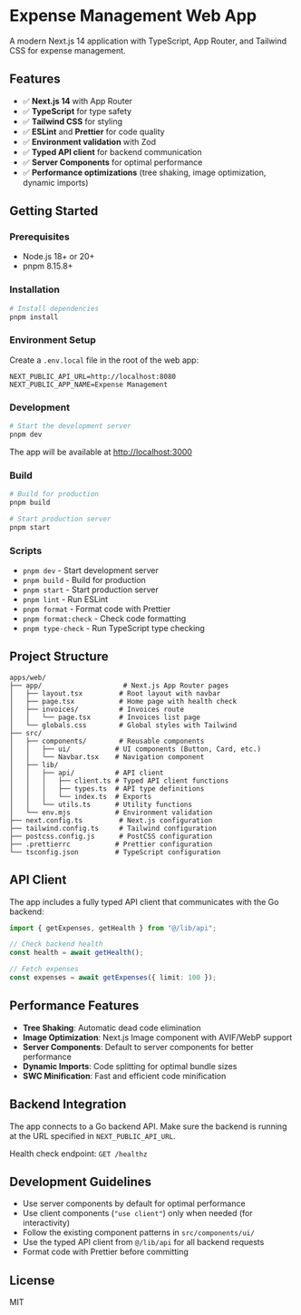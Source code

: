 # Expense Management Web App

A modern Next.js 14 application with TypeScript, App Router, and Tailwind CSS for expense management.

## Features

- ✅ **Next.js 14** with App Router
- ✅ **TypeScript** for type safety
- ✅ **Tailwind CSS** for styling
- ✅ **ESLint** and **Prettier** for code quality
- ✅ **Environment validation** with Zod
- ✅ **Typed API client** for backend communication
- ✅ **Server Components** for optimal performance
- ✅ **Performance optimizations** (tree shaking, image optimization, dynamic imports)

## Getting Started

### Prerequisites

- Node.js 18+ or 20+
- pnpm 8.15.8+

### Installation

```bash
# Install dependencies
pnpm install
```

### Environment Setup

Create a `.env.local` file in the root of the web app:

```env
NEXT_PUBLIC_API_URL=http://localhost:8080
NEXT_PUBLIC_APP_NAME=Expense Management
```

### Development

```bash
# Start the development server
pnpm dev
```

The app will be available at [http://localhost:3000](http://localhost:3000)

### Build

```bash
# Build for production
pnpm build

# Start production server
pnpm start
```

### Scripts

- `pnpm dev` - Start development server
- `pnpm build` - Build for production
- `pnpm start` - Start production server
- `pnpm lint` - Run ESLint
- `pnpm format` - Format code with Prettier
- `pnpm format:check` - Check code formatting
- `pnpm type-check` - Run TypeScript type checking

## Project Structure

```
apps/web/
├── app/                    # Next.js App Router pages
│   ├── layout.tsx         # Root layout with navbar
│   ├── page.tsx           # Home page with health check
│   ├── invoices/          # Invoices route
│   │   └── page.tsx       # Invoices list page
│   └── globals.css        # Global styles with Tailwind
├── src/
│   ├── components/        # Reusable components
│   │   ├── ui/           # UI components (Button, Card, etc.)
│   │   └── Navbar.tsx    # Navigation component
│   ├── lib/
│   │   ├── api/          # API client
│   │   │   ├── client.ts # Typed API client functions
│   │   │   ├── types.ts  # API type definitions
│   │   │   └── index.ts  # Exports
│   │   └── utils.ts      # Utility functions
│   └── env.mjs           # Environment validation
├── next.config.ts         # Next.js configuration
├── tailwind.config.ts     # Tailwind configuration
├── postcss.config.js      # PostCSS configuration
├── .prettierrc           # Prettier configuration
└── tsconfig.json         # TypeScript configuration
```

## API Client

The app includes a fully typed API client that communicates with the Go backend:

```typescript
import { getExpenses, getHealth } from "@/lib/api";

// Check backend health
const health = await getHealth();

// Fetch expenses
const expenses = await getExpenses({ limit: 100 });
```

## Performance Features

- **Tree Shaking**: Automatic dead code elimination
- **Image Optimization**: Next.js Image component with AVIF/WebP support
- **Server Components**: Default to server components for better performance
- **Dynamic Imports**: Code splitting for optimal bundle sizes
- **SWC Minification**: Fast and efficient code minification

## Backend Integration

The app connects to a Go backend API. Make sure the backend is running at the URL specified in `NEXT_PUBLIC_API_URL`.

Health check endpoint: `GET /healthz`

## Development Guidelines

- Use server components by default for optimal performance
- Use client components (`"use client"`) only when needed (for interactivity)
- Follow the existing component patterns in `src/components/ui/`
- Use the typed API client from `@/lib/api` for all backend requests
- Format code with Prettier before committing

## License

MIT
